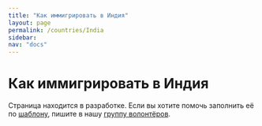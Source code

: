 ```yaml
---
title: "Как иммигрировать в Индия"
layout: page
permalink: /countries/India
sidebar:
nav: "docs"
---
```


# Как иммигрировать в Индия

Страница находится в разработке. Если вы хотите помочь заполнить её по [шаблону](/template), пишите в нашу [группу волонтёров](https://t.me/+FHi3FnJaoWJkMDAx).
